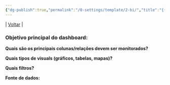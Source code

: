 ```yaml
---
{"dg-publish":true,"permalink":"/0-settings/template/2-bi/","title":"{{title}}","tags":["trabalho/BI"]}
---
```


| [Voltar](index) |
### Objetivo principal do dashboard:

**Quais são os principais colunas/relações devem ser monitorados?**

**Quais tipos de visuals (gráficos, tabelas, mapas)?**

**Quais filtros?**

**Fonte de dados:**
